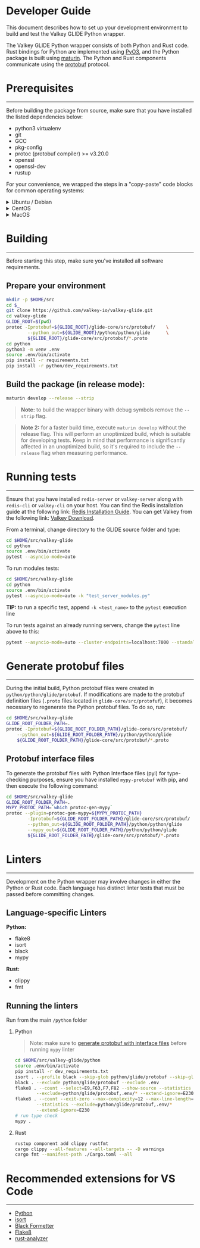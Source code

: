 # Developer Guide

This document describes how to set up your development environment to build and test the Valkey GLIDE Python wrapper.

The Valkey GLIDE Python wrapper consists of both Python and Rust code. Rust bindings for Python are implemented using [PyO3](https://github.com/PyO3/pyo3), and the Python package is built using [maturin](https://github.com/PyO3/maturin). The Python and Rust components communicate using the [protobuf](https://github.com/protocolbuffers/protobuf) protocol.

# Prerequisites
---

Before building the package from source, make sure that you have installed the listed dependencies below:


-   python3 virtualenv
-   git
-   GCC
-   pkg-config
-   protoc (protobuf compiler) >= v3.20.0
-   openssl
-   openssl-dev
-   rustup

For your convenience, we wrapped the steps in a "copy-paste" code blocks for common operating systems:

<details>
<summary>Ubuntu / Debian</summary>

```bash
sudo apt update -y
sudo apt install -y python3 python3-venv git gcc pkg-config openssl libssl-dev unzip
# Install rust
curl --proto '=https' --tlsv1.2 -sSf https://sh.rustup.rs | sh
source "$HOME/.cargo/env"
# Check that the Rust compiler is installed
rustc --version
# Install protobuf compiler
PB_REL="https://github.com/protocolbuffers/protobuf/releases"
# For other arch type from x86 example below, the signature of the curl url should be protoc-<version>-<os>-<arch>.zip,
# e.g. protoc-3.20.3-linux-aarch_64.zip for ARM64.
curl -LO $PB_REL/download/v3.20.3/protoc-3.20.3-linux-x86_64.zip
unzip protoc-3.20.3-linux-x86_64.zip -d $HOME/.local
export PATH="$PATH:$HOME/.local/bin"
# Check that the protobuf compiler is installed
protoc --version
```

</details>

<details>
<summary>CentOS</summary>

```bash
sudo yum update -y
sudo yum install -y python3 git gcc pkgconfig openssl openssl-devel unzip
pip3 install virtualenv
# Install rust
curl --proto '=https' --tlsv1.2 -sSf https://sh.rustup.rs | sh
source "$HOME/.cargo/env"
# Check that the Rust compiler is installed
rustc --version
# Install protobuf compiler
PB_REL="https://github.com/protocolbuffers/protobuf/releases"
curl -LO $PB_REL/download/v3.20.3/protoc-3.20.3-linux-x86_64.zip
unzip protoc-3.20.3-linux-x86_64.zip -d $HOME/.local
export PATH="$PATH:$HOME/.local/bin"
# Check that the protobuf compiler is installed
protoc --version
```

</details>

<details>
<summary>MacOS</summary>

```bash
brew update
brew install python3 git gcc pkgconfig protobuf@3 openssl virtualenv
curl --proto '=https' --tlsv1.2 -sSf https://sh.rustup.rs | sh
source "$HOME/.cargo/env"
# Check that the Rust compiler is installed
rustc --version
# Verify the Protobuf compiler installation
protoc --version

# If protoc is not found or does not work correctly, update the PATH
echo 'export PATH="/opt/homebrew/opt/protobuf@3/bin:$PATH"' >> /Users/$USER/.bash_profile
source /Users/$USER/.bash_profile
protoc --version
```

</details>

# Building
---

Before starting this step, make sure you've installed all software requirements.

## Prepare your environment

```bash
mkdir -p $HOME/src
cd $_
git clone https://github.com/valkey-io/valkey-glide.git
cd valkey-glide
GLIDE_ROOT=$(pwd)
protoc -Iprotobuf=${GLIDE_ROOT}/glide-core/src/protobuf/    \
        --python_out=${GLIDE_ROOT}/python/python/glide      \
        ${GLIDE_ROOT}/glide-core/src/protobuf/*.proto
cd python
python3 -m venv .env
source .env/bin/activate
pip install -r requirements.txt
pip install -r python/dev_requirements.txt
```

## Build the package (in release mode):

```bash
maturin develop --release --strip
```
    
> **Note:** to build the wrapper binary with debug symbols remove the `--strip` flag.

> **Note 2:** for a faster build time, execute `maturin develop` without the release flag. This will perform an unoptimized build, which is suitable for developing tests. Keep in mind that performance is significantly affected in an unoptimized build, so it's required to include the `--release` flag when measuring performance.

# Running tests
---

Ensure that you have installed `redis-server` or `valkey-server` along with `redis-cli` or `valkey-cli` on your host. You can find the Redis installation guide at the following link: [Redis Installation Guide](https://redis.io/docs/install/install-redis/install-redis-on-linux/). You can get Valkey from the following link: [Valkey Download](https://valkey.io/download/).

From a terminal, change directory to the GLIDE source folder and type:

```bash
cd $HOME/src/valkey-glide
cd python
source .env/bin/activate
pytest --asyncio-mode=auto
```

To run modules tests:

```bash
cd $HOME/src/valkey-glide
cd python
source .env/bin/activate
pytest --asyncio-mode=auto -k "test_server_modules.py"
```

**TIP:** to run a specific test, append `-k <test_name>` to the `pytest` execution line

To run tests against an already running servers, change the `pytest` line above to this:

```bash
pytest --asyncio-mode=auto --cluster-endpoints=localhost:7000 --standalone-endpoints=localhost:6379
```

# Generate protobuf files
---

During the initial build, Python protobuf files were created in `python/python/glide/protobuf`. If modifications are made 
to the protobuf definition files (`.proto` files located in `glide-core/src/protofuf`), it becomes necessary to 
regenerate the Python protobuf files. To do so, run:

```bash
cd $HOME/src/valkey-glide
GLIDE_ROOT_FOLDER_PATH=.
protoc -Iprotobuf=${GLIDE_ROOT_FOLDER_PATH}/glide-core/src/protobuf/    \
    --python_out=${GLIDE_ROOT_FOLDER_PATH}/python/python/glide          \
    ${GLIDE_ROOT_FOLDER_PATH}/glide-core/src/protobuf/*.proto
```

## Protobuf interface files

To generate the protobuf files with Python Interface files (pyi) for type-checking purposes, ensure you have installed `mypy-protobuf` with pip, and then execute the following command:

```bash
cd $HOME/src/valkey-glide
GLIDE_ROOT_FOLDER_PATH=.
MYPY_PROTOC_PATH=`which protoc-gen-mypy`
protoc --plugin=protoc-gen-mypy=${MYPY_PROTOC_PATH}                     \
        -Iprotobuf=${GLIDE_ROOT_FOLDER_PATH}/glide-core/src/protobuf/   \
        --python_out=${GLIDE_ROOT_FOLDER_PATH}/python/python/glide      \
        --mypy_out=${GLIDE_ROOT_FOLDER_PATH}/python/python/glide        \
        ${GLIDE_ROOT_FOLDER_PATH}/glide-core/src/protobuf/*.proto
```

# Linters
---

Development on the Python wrapper may involve changes in either the Python or Rust code. Each language has distinct linter tests that must be passed before committing changes.

## Language-specific Linters

**Python:**

-   flake8
-   isort
-   black
-   mypy

**Rust:**

-   clippy
-   fmt

## Running the linters

Run from the main `/python` folder

1. Python
    > Note: make sure to [generate protobuf with interface files]("#protobuf-interface-files") before running `mypy` linter
    ```bash
    cd $HOME/src/valkey-glide/python
    source .env/bin/activate
    pip install -r dev_requirements.txt
    isort . --profile black --skip-glob python/glide/protobuf --skip-glob .env
    black . --exclude python/glide/protobuf --exclude .env
    flake8 . --count --select=E9,F63,F7,F82 --show-source --statistics      \
            --exclude=python/glide/protobuf,.env/* --extend-ignore=E230
    flake8 . --count --exit-zero --max-complexity=12 --max-line-length=127  \
            --statistics --exclude=python/glide/protobuf,.env/*             \
            --extend-ignore=E230
    # run type check
    mypy .
    ```

2. Rust

    ```bash
    rustup component add clippy rustfmt
    cargo clippy --all-features --all-targets -- -D warnings
    cargo fmt --manifest-path ./Cargo.toml --all
    ```

# Recommended extensions for VS Code
---

-   [Python](https://marketplace.visualstudio.com/items?itemName=ms-python.python)
-   [isort](https://marketplace.visualstudio.com/items?itemName=ms-python.isort)
-   [Black Formetter](https://marketplace.visualstudio.com/items?itemName=ms-python.black-formatter)
-   [Flake8](https://marketplace.visualstudio.com/items?itemName=ms-python.flake8)
-   [rust-analyzer](https://marketplace.visualstudio.com/items?itemName=rust-lang.rust-analyzer)
